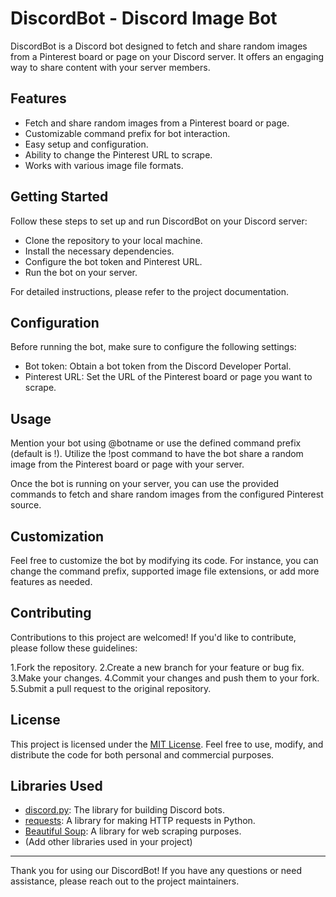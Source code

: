 # DiscordBot - Discord Image Bot

DiscordBot is a Discord bot designed to fetch and share random images from a Pinterest board or page on your Discord server. It offers an engaging way to share content with your server members.

## Features

- Fetch and share random images from a Pinterest board or page.
- Customizable command prefix for bot interaction.
- Easy setup and configuration.
- Ability to change the Pinterest URL to scrape.
- Works with various image file formats.

## Getting Started

Follow these steps to set up and run DiscordBot on your Discord server:
- Clone the repository to your local machine.
- Install the necessary dependencies.
- Configure the bot token and Pinterest URL.
- Run the bot on your server.

For detailed instructions, please refer to the project documentation.

## Configuration

Before running the bot, make sure to configure the following settings:
- Bot token: Obtain a bot token from the Discord Developer Portal.
- Pinterest URL: Set the URL of the Pinterest board or page you want to scrape.

## Usage
Mention your bot using @botname or use the defined command prefix (default is !).
Utilize the !post command to have the bot share a random image from the Pinterest board or page with your server.

Once the bot is running on your server, you can use the provided commands to fetch and share random images from the configured Pinterest source.

## Customization
Feel free to customize the bot by modifying its code. For instance, you can change the command prefix, supported image file extensions, or add more features as needed.

## Contributing
Contributions to this project are welcomed! If you'd like to contribute, please follow these guidelines:

1.Fork the repository.
2.Create a new branch for your feature or bug fix.
3.Make your changes.
4.Commit your changes and push them to your fork.
5.Submit a pull request to the original repository.

## License

This project is licensed under the [MIT License](LICENSE). Feel free to use, modify, and distribute the code for both personal and commercial purposes.

## Libraries Used

- [discord.py](https://discordpy.readthedocs.io/en/stable/): The library for building Discord bots.
- [requests](https://docs.python-requests.org/en/master/): A library for making HTTP requests in Python.
- [Beautiful Soup](https://www.crummy.com/software/BeautifulSoup/bs4/doc/): A library for web scraping purposes.
- (Add other libraries used in your project)
---

Thank you for using our DiscordBot! If you have any questions or need assistance, please reach out to the project maintainers.
